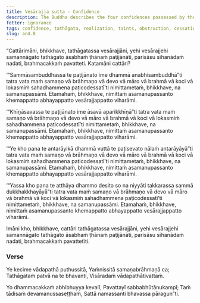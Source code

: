 ```yaml
---
title: Vesārajja sutta - Confidence
description: The Buddha describes the four confidences possessed by the Tathāgata.
fetter: ignorance
tags: confidence, tathāgata, realization, taints, obstruction, cessation of suffering, an, an4
slug: an4.8
---
```


“Cattārimāni, bhikkhave, tathāgatassa vesārajjāni, yehi vesārajjehi samannāgato tathāgato āsabhaṁ ṭhānaṁ paṭijānāti, parisāsu sīhanādaṁ nadati, brahmacakkaṁ pavatteti. Katamāni cattāri?

‘“Sammāsambuddhassa te paṭijānato ime dhammā anabhisambuddhā”ti tatra vata maṁ samaṇo vā brāhmaṇo vā devo vā māro vā brahmā vā koci vā lokasmiṁ sahadhammena paṭicodessatī’ti nimittametaṁ, bhikkhave, na samanupassāmi. Etamahaṁ, bhikkhave, nimittaṁ asamanupassanto khemappatto abhayappatto vesārajjappatto viharāmi.

‘“Khīṇāsavassa te paṭijānato ime āsavā aparikkhīṇā”ti tatra vata maṁ samaṇo vā brāhmaṇo vā devo vā māro vā brahmā vā koci vā lokasmiṁ sahadhammena paṭicodessatī’ti nimittametaṁ, bhikkhave, na samanupassāmi. Etamahaṁ, bhikkhave, nimittaṁ asamanupassanto khemappatto abhayappatto vesārajjappatto viharāmi.

‘“Ye kho pana te antarāyikā dhammā vuttā te paṭisevato nālaṁ antarāyāyā”ti tatra vata maṁ samaṇo vā brāhmaṇo vā devo vā māro vā brahmā vā koci vā lokasmiṁ sahadhammena paṭicodessatī’ti nimittametaṁ, bhikkhave, na samanupassāmi. Etamahaṁ, bhikkhave, nimittaṁ asamanupassanto khemappatto abhayappatto vesārajjappatto viharāmi.

‘“Yassa kho pana te atthāya dhammo desito so na niyyāti takkarassa sammā dukkhakkhayāyā”ti tatra vata maṁ samaṇo vā brāhmaṇo vā devo vā māro vā brahmā vā koci vā lokasmiṁ sahadhammena paṭicodessatī’ti nimittametaṁ, bhikkhave, na samanupassāmi. Etamahaṁ, bhikkhave, nimittaṁ asamanupassanto khemappatto abhayappatto vesārajjappatto viharāmi.

Imāni kho, bhikkhave, cattāri tathāgatassa vesārajjāni, yehi vesārajjehi samannāgato tathāgato āsabhaṁ ṭhānaṁ paṭijānāti, parisāsu sīhanādaṁ nadati, brahmacakkaṁ pavattetīti.

### Verse

Ye kecime vādapathā puthussitā,
Yaṁnissitā samaṇabrāhmaṇā ca;
Tathāgataṁ patvā na te bhavanti,
Visāradaṁ vādapathātivattaṁ.

Yo dhammacakkaṁ abhibhuyya kevalī,
Pavattayī sabbabhūtānukampī;
Taṁ tādisaṁ devamanussaseṭṭhaṁ,
Sattā namassanti bhavassa pāragun”ti.
